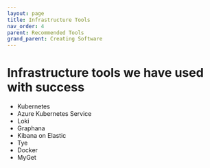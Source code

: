 ```yaml
---
layout: page
title: Infrastructure Tools
nav_order: 4
parent: Recommended Tools
grand_parent: Creating Software
---
```

# Infrastructure tools we have used with success
- Kubernetes
- Azure Kubernetes Service
- Loki
- Graphana
- Kibana on Elastic
- Tye
- Docker
- MyGet